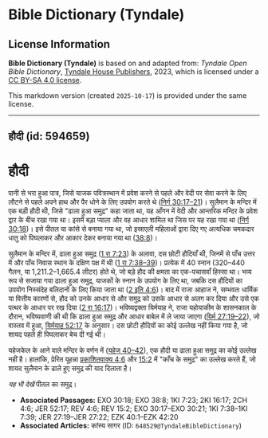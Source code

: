 # Bible Dictionary (Tyndale)

## License Information

**Bible Dictionary (Tyndale)** is based on and adapted from: _Tyndale Open Bible Dictionary_, [Tyndale House Publishers](https://tyndaleopenresources.com/), 2023, which is licensed under a [CC BY-SA 4.0 license](https://creativecommons.org/licenses/by-sa/4.0/legalcode.en).

This markdown version (created `2025-10-17`) is provided under the same license.



--------------------------------

## हौदी (id: 594659)

हौदी
====

पानी से भरा हुआ पात्र, जिसे याजक पवित्रस्थान में प्रवेश करने से पहले और वेदी पर सेवा करने के लिए लौटने से पहले अपने हाथ और पैर धोने के लिए उपयोग करते थे ([निर्ग 30:17–21](https://ref.ly/Exod30:17-Exod30:21))। सुलैमान के मन्दिर में एक बड़ी हौदी थी, जिसे "ढाला हुआ समुद्र" कहा जाता था, यह आँगन में वेदी और आन्तरिक मन्दिर के प्रवेश द्वार के बीच रखा गया था। इसमें बड़ा प्याला और वह आधार शामिल था जिस पर यह रखा गया था ([निर्ग 30:18](https://ref.ly/Exod30:18))। इसे पीतल या कांसे से बनाया गया था, जो इस्राएली महिलाओं द्वारा दिए गए अत्यधिक चमकदार धातु को पिघलाकर और आकार देकर बनाया गया था ([38:8](https://ref.ly/Exod38:8))।

सुलैमान के मन्दिर में, ढाला हुआ समुद्र ([1 रा 7:23](https://ref.ly/1Kgs7:23)) के अलावा, दस छोटी हौदियाँ थी, जिनमें से पाँच उत्तर में और पाँच निवास स्थान के दक्षिण पक्ष में थी ([1 रा 7:38–39](https://ref.ly/1Kgs7:38-1Kgs7:39))। प्रत्येक में 40 स्नान (320–440 गैलन, या 1,211\.2–1,665\.4 लीटर) होते थे, जो बड़े हौद की क्षमता का एक\-पचासवाँ हिस्सा था। भव्य रूप से सजाया गया ढाला हुआ समुद्र, याजकों के स्नान के उपयोग के लिए था, जबकि दस हौदियों का उपयोग निस्संदेह बलिदानों के लिए किया जाता था ([2 इति 4:6](https://ref.ly/2Chr4:6))। बाद में राजा आहाज ने, सम्भवतः धार्मिक या वित्तीय कारणों से, हौद को उनके आधार से और समुद्र को उसके आधार से अलग कर दिया और उसे एक पत्थर के आधार पर रख दिया ([2 रा 16:17](https://ref.ly/2Kgs16:17))। भविष्यद्वक्ता यिर्मयाह ने, राजा यहोयाकीम के शासनकाल के दौरान, भविष्यवाणी की थी कि ढाला हुआ समुद्र और आधार बाबेल में ले जाया जाएगा ([यिर्म 27:19–22](https://ref.ly/Jer27:19-Jer27:22)), जो वास्तव में हुआ, [यिर्मयाह 52:17](https://ref.ly/Jer52:17) के अनुसार। दस छोटी हौदियों का कोई उल्लेख नहीं किया गया है, जो शायद पहले ही पिघलाकर बेच दी गई थी।

यहेजकेल के आने वाले मन्दिर के वर्णन में ([यहेज 40–42](https://ref.ly/Ezek40:1-Ezek42:20)), एक हौदी या ढाला हुआ समुद्र का कोई उल्लेख नहीं है। हालांकि, प्रेरित यूहन्ना [प्रकाशितवाक्य 4:6](https://ref.ly/Rev4:6) और [15:2](https://ref.ly/Rev15:2) में "काँच के समुद्र" का उल्लेख करते हैं, जो शायद सुलैमान के ढाले हुए समुद्र की याद दिलाता है।

*यह भी देखें* पीतल का समुद्र।

* **Associated Passages:** EXO 30:18; EXO 38:8; 1KI 7:23; 2KI 16:17; 2CH 4:6; JER 52:17; REV 4:6; REV 15:2; EXO 30:17–EXO 30:21; 1KI 7:38–1KI 7:39; JER 27:19–JER 27:22; EZK 40:1–EZK 42:20
* **Associated Articles:** कांस्य सागर (ID: `648529@TyndaleBibleDictionary`)

